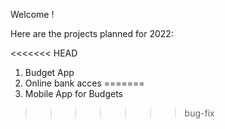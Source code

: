 Welcome !

Here are the projects planned for 2022:

<<<<<<< HEAD
1. Budget App
2. Online bank acces
=======
1. Mobile App for Budgets
>>>>>>> bug-fix
